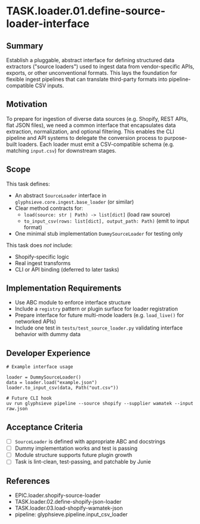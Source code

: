

# TASK.loader.01.define-source-loader-interface

## Summary

Establish a pluggable, abstract interface for defining structured data extractors ("source loaders") used to ingest data from vendor-specific APIs, exports, or other unconventional formats. This lays the foundation for flexible ingest pipelines that can translate third-party formats into pipeline-compatible CSV inputs.

## Motivation

To prepare for ingestion of diverse data sources (e.g. Shopify, REST APIs, flat JSON files), we need a common interface that encapsulates data extraction, normalization, and optional filtering. This enables the CLI pipeline and API systems to delegate the conversion process to purpose-built loaders. Each loader must emit a CSV-compatible schema (e.g. matching `input.csv`) for downstream stages.

## Scope

This task defines:
- An abstract `SourceLoader` interface in `glyphsieve.core.ingest.base_loader` (or similar)
- Clear method contracts for:
  - `load(source: str | Path) -> list[dict]` (load raw source)
  - `to_input_csv(rows: list[dict], output_path: Path)` (emit to input format)
- One minimal stub implementation `DummySourceLoader` for testing only

This task does *not* include:
- Shopify-specific logic
- Real ingest transforms
- CLI or API binding (deferred to later tasks)

## Implementation Requirements

- Use ABC module to enforce interface structure
- Include a `registry` pattern or plugin surface for loader registration
- Prepare interface for future multi-mode loaders (e.g. `load_live()` for networked APIs)
- Include one test in `tests/test_source_loader.py` validating interface behavior with dummy data

## Developer Experience

```
# Example interface usage

loader = DummySourceLoader()
data = loader.load("example.json")
loader.to_input_csv(data, Path("out.csv"))

# Future CLI hook
uv run glyphsieve pipeline --source shopify --supplier wamatek --input raw.json
```

## Acceptance Criteria

- [ ] `SourceLoader` is defined with appropriate ABC and docstrings
- [ ] Dummy implementation works and test is passing
- [ ] Module structure supports future plugin growth
- [ ] Task is lint-clean, test-passing, and patchable by Junie

## References

- EPIC.loader.shopify-source-loader
- TASK.loader.02.define-shopify-json-loader
- TASK.loader.03.load-shopify-wamatek-json
- pipeline: glyphsieve.pipeline.input_csv_loader